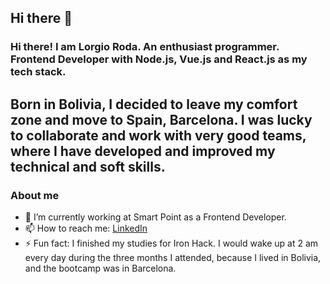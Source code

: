 ## Hi there 👋
###  **Hi there! I am Lorgio Roda. An enthusiast programmer. Frontend Developer with Node.js, Vue.js and React.js as my tech stack.** 
Born in Bolivia, I decided to leave my comfort zone and move to Spain, Barcelona. I was lucky to collaborate and work with very good teams, where I have developed and improved my technical and soft skills.
------------

### About me
- 💼 I’m currently working at Smart Point as a Frontend Developer.
- 📫 How to reach me: [LinkedIn](https://www.linkedin.com/in/lorgio-roda-roca/ "Link")
- ⚡ Fun fact: I finished my studies for Iron Hack. I would wake up at 2 am every day during the three months I attended, because I lived in Bolivia, and the bootcamp was in Barcelona.

